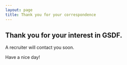 ```yaml
---
layout: page
title: Thank you for your correspondence
---
```

## Thank you for your interest in GSDF.
A recruiter will contact you soon.

Have a nice day!
